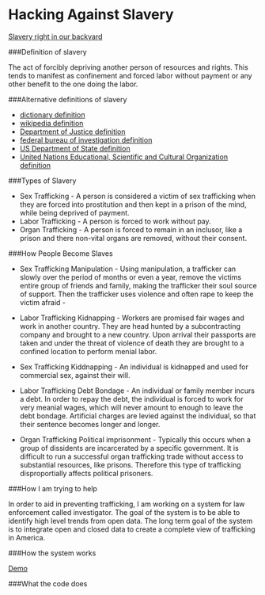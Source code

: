 # Hacking Against Slavery

[Slavery right in our backyard](http://localhost:5000/map_visual)

###Definition of slavery

The act of forcibly depriving another person of resources and rights.  This tends to manifest as confinement and forced labor without payment or any other benefit to the one doing the labor.

###Alternative definitions of slavery

* [dictionary definition](http://www.dictionary.com/browse/slavery)
* [wikipedia definition](https://en.wikipedia.org/wiki/Slavery)
* [Department of Justice definition](https://www.justice.gov/crt/human-trafficking-prosecution-unit-htpu)
* [federal bureau of investigation definition](https://www.fbi.gov/about-us/investigate/civilrights/human_trafficking)
* [US Department of State definition](http://www.state.gov/j/tip/what/)
* [United Nations Educational, Scientific and Cultural Organization definition](http://www.unesco.org/new/en/social-and-human-sciences/themes/slave-route/modern-forms-of-slavery/)

###Types of Slavery

* Sex Trafficking - A person is considered a victim of sex trafficking when they are forced into prostitution and then kept in a prison of the mind, while being deprived of payment.
* Labor Trafficking - A person is forced to work without pay.
* Organ Trafficking - A person is forced to remain in an inclusor, like a prison and there non-vital organs are removed, without their consent.

###How People Become Slaves

* Sex Trafficking Manipulation - Using manipulation, a trafficker can slowly over the period of months or even a year, remove the victims entire group of friends and family, making the trafficker their soul source of support.  Then the trafficker uses violence and often rape to keep the victim afraid - 

* Labor Trafficking Kidnapping - Workers are promised fair wages and work in another country.  They are head hunted by a subcontracting company and brought to a new country.  Upon arrival their passports are taken and under the threat of violence of death they are brought to a confined location to perform menial labor.

* Sex Trafficking Kiddnapping - An individual is kidnapped and used for commercial sex, against their will.

* Labor Trafficking Debt Bondage - An individual or family member incurs a debt.  In order to repay the debt, the individual is forced to work for very meanial wages, which will never amount to enough to leave the debt bondage.  Artificial charges are levied against the individual, so that their sentence becomes longer and longer.

* Organ Trafficking Political imprisonment - Typically this occurs when a group of dissidents are incarcerated by a specific government.  It is difficult to run a successful organ trafficking trade without access to substantial resources, like prisons.  Therefore this type of trafficking disproportially affects political prisoners. 

###How I am trying to help

In order to aid in preventing trafficking, I am working on a system for law enforcement called investigator.  The goal of the system is to be able to identify high level trends from open data.  The long term goal of the system is to integrate open and closed data to create a complete view of trafficking in America.

###How the system works

[Demo](http://localhost:5000)

###What the code does


